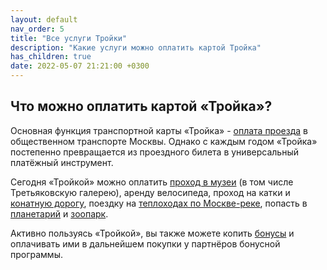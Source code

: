 ```yaml
---
layout: default
nav_order: 5
title: "Все услуги Тройки"
description: "Какие услуги можно оплатить картой Тройка"
has_children: true
date: 2022-05-07 21:21:00 +0300
---
```


## Что можно оплатить картой «Тройка»?

Основная функция транспортной карты «Тройка» - [оплата проезда](/troika/tickets/tickets/)
в общественном транспорте Москвы. Однако с каждым годом «Тройка» постепенно превращается из
проездного билета в универсальный платёжный инструмент.

Сегодня «Тройкой» можно оплатить [проход в музеи](/troika/services/museums/) (в том числе Третьяковскую галерею), аренду
велосипеда, проход на катки и [конатную дорогу](/troika/services/transport/), поездку на [теплоходах по Москве-реке](/troika/services/transport/),
попасть в [планетарий](/troika/services/entertainment/) и [зоопарк](/troika/services/entertainment/).

Активно пользуясь «Тройкой», вы также можете копить [бонусы](/troika/bonus/) и оплачивать ими в дальнейшем покупки
у партнёров бонусной программы.
